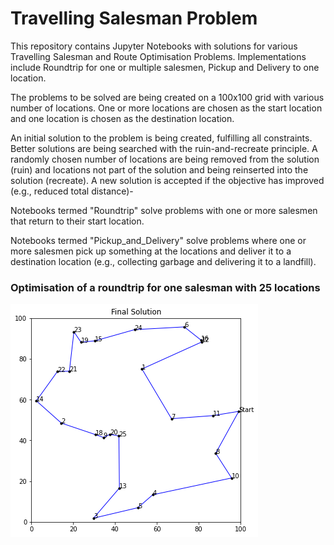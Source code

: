 # Travelling Salesman Problem
This repository contains Jupyter Notebooks with solutions for various Travelling Salesman and Route Optimisation Problems. Implementations include Roundtrip for one or multiple salesmen, Pickup and Delivery to one location. 

The problems to be solved are being created on a 100x100 grid with various number of locations. One or more locations are chosen as the start location and one location is chosen as the destination location.

An initial solution to the problem is being created, fulfilling all constraints. Better solutions are being searched with the ruin-and-recreate principle. 
A randomly chosen number of locations are being removed from the solution (ruin) and locations not part of the solution and being reinserted into the solution (recreate). A new solution is accepted if the objective has improved (e.g., reduced total distance)-

Notebooks termed "Roundtrip" solve problems with one or more salesmen that return to their start location.

Notebooks termed "Pickup_and_Delivery" solve problems where one or more salesmen pick up something at the locations and deliver it to a destination location (e.g., collecting garbage and delivering it to a landfill).

### Optimisation of a roundtrip for one salesman with 25 locations

![Roundtrip](https://github.com/cschweimer/TravellingSalesmanProblem/blob/main/Solutions/Roundtrip.png)
